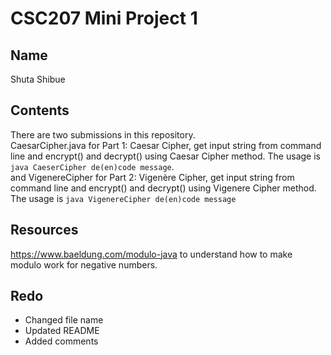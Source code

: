 # CSC207 Mini Project 1

## Name

Shuta Shibue

## Contents

There are two submissions in this repository.  
CaesarCipher.java for Part 1: Caesar Cipher, get input string from command line and encrypt() and decrypt() using Caesar Cipher method. The usage is `java CaeserCipher de(en)code message`.  
and VigenereCipher for Part 2: Vigenère Cipher, get input string from command line and encrypt() and decrypt() using Vigenere Cipher method. The usage is `java VigenereCipher de(en)code message`  

## Resources

<https://www.baeldung.com/modulo-java> to understand how to make modulo work for negative numbers.

## Redo

- Changed file name
- Updated README
- Added comments
